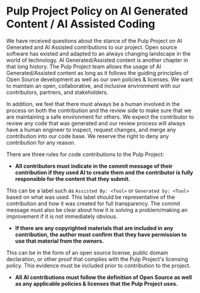 # Pulp Project Policy on AI Generated Content / AI Assisted Coding

We have received questions about the stance of the Pulp Project on AI Generated and AI Assisted contributions to our project.
Open source software has existed and adapted to an always changing landscape in the world of technology.
AI Generated/Assisted content is another chapter in that long history.
The Pulp Project team allows the usage of AI Generated/Assisted content as long as it follows the guiding principles of Open Source development as well as our own policies & licenses.
We want to maintain an open, collaborative, and inclusive environment with our contributors, partners, and stakeholders.

In addition, we feel that there must always be a human involved in the process on both the contribution and the review side to make sure that we are maintaining a safe environment for others.
We expect the contributor to review any code that was generated and our review process will always have a human engineer to inspect, request changes, and merge any contribution into our code base.
We reserve the right to deny any contribution for any reason.

There are three rules for code contributions to the Pulp Project:

* **All contributors must indicate in the commit message of their contribution if they used AI to create them and the contributor is fully responsible for the content that they submit.**

This can be a label such as `Assisted By: <Tool>` or `Generated by: <Tool>` based on what was used.
This label should be representative of the contribution and how it was created for full transparency.
The commit message must also be clear about how it is solving a problem/making an improvement if it is not immediately obvious.

* **If there are any copyrighted materials that are included in any contribution, the author must confirm that they have permission to use that material from the owners.**

This can be in the form of an open source license, public domain declaration, or other proof that complies with the Pulp Project's licensing policy.
This evidence must be included prior to contribution to the project.

* **All AI contributions must follow the definition of Open Source as well as any applicable policies & licenses that the Pulp Project uses.**

